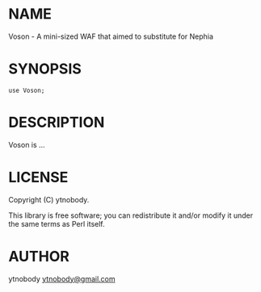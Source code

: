 # NAME

Voson - A mini-sized WAF that aimed to substitute for Nephia

# SYNOPSIS

    use Voson;

# DESCRIPTION

Voson is ...

# LICENSE

Copyright (C) ytnobody.

This library is free software; you can redistribute it and/or modify
it under the same terms as Perl itself.

# AUTHOR

ytnobody <ytnobody@gmail.com>
